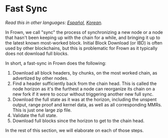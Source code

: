 # Fast Sync

*Read this in other languages: [Español](fast-sync_ES.md), [Korean](fast-sync_KR.md).*

In Frown, we call "sync" the process of synchronizing a new node or a node that
hasn't been keeping up with the chain for a while, and bringing it up to the
latest known most-worked block. Initial Block Download (or IBD) is often used
by other blockchains, but this is problematic for Frown as it typically does not
download full blocks.

In short, a fast-sync in Frown does the following:

1. Download all block headers, by chunks, on the most worked chain, as
   advertized by other nodes.
1. Find a header sufficiently back from the chain head. This is called the node
   horizon as it's the furthest a node can reorganize its chain on a new fork if
   it were to occur without triggering another new full sync.
1. Download the full state as it was at the horizon, including the unspent
   output, range proof and kernel data, as well as all corresponding MMRs. This is
   just one large zip file.
1. Validate the full state.
1. Download full blocks since the horizon to get to the chain head.

In the rest of this section, we will elaborate on each of those steps.
